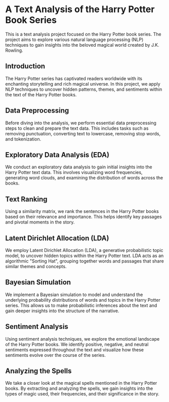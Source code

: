 # A Text Analysis of the Harry Potter Book Series

This is a text analysis project focused on the Harry Potter book series. The project aims to explore various natural language processing (NLP) techniques to gain insights into the beloved magical world created by J.K. Rowling.

## Introduction

The Harry Potter series has captivated readers worldwide with its enchanting storytelling and rich magical universe. In this project, we apply NLP techniques to uncover hidden patterns, themes, and sentiments within the text of the Harry Potter books.

## Data Preprocessing

Before diving into the analysis, we perform essential data preprocessing steps to clean and prepare the text data. This includes tasks such as removing punctuation, converting text to lowercase, removing stop words, and tokenization.

## Exploratory Data Analysis (EDA)

We conduct an exploratory data analysis to gain initial insights into the Harry Potter text data. This involves visualizing word frequencies, generating word clouds, and examining the distribution of words across the books.

## Text Ranking

Using a similarity matrix, we rank the sentences in the Harry Potter books based on their relevance and importance. This helps identify key passages and pivotal moments in the story.

## Latent Dirichlet Allocation (LDA)

We employ Latent Dirichlet Allocation (LDA), a generative probabilistic topic model, to uncover hidden topics within the Harry Potter text. LDA acts as an algorithmic "Sorting Hat", grouping together words and passages that share similar themes and concepts.

## Bayesian Simulation

We implement a Bayesian simulation to model and understand the underlying probability distributions of words and topics in the Harry Potter series. This allows us to make probabilistic inferences about the text and gain deeper insights into the structure of the narrative.

## Sentiment Analysis

Using sentiment analysis techniques, we explore the emotional landscape of the Harry Potter books. We identify positive, negative, and neutral sentiments expressed throughout the text and visualize how these sentiments evolve over the course of the series.

## Analyzing the Spells

We take a closer look at the magical spells mentioned in the Harry Potter books. By extracting and analyzing the spells, we gain insights into the types of magic used, their frequencies, and their significance in the story.
